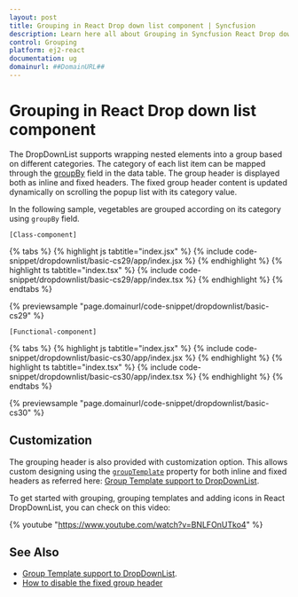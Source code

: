 ```yaml
---
layout: post
title: Grouping in React Drop down list component | Syncfusion
description: Learn here all about Grouping in Syncfusion React Drop down list component of Syncfusion Essential JS 2 and more.
control: Grouping 
platform: ej2-react
documentation: ug
domainurl: ##DomainURL##
---
```


# Grouping in React Drop down list component

The DropDownList supports wrapping nested elements into a group based on different categories. The category of each list item can be mapped through the [groupBy](https://ej2.syncfusion.com/react/documentation/api/drop-down-list/#fields) field in the data table. The group header is displayed both as inline and fixed headers. The fixed group header content
is updated dynamically on scrolling the popup list with its category value.

In the following sample, vegetables are grouped according on its category using `groupBy` field.

`[Class-component]`

{% tabs %}
{% highlight js tabtitle="index.jsx" %}
{% include code-snippet/dropdownlist/basic-cs29/app/index.jsx %}
{% endhighlight %}
{% highlight ts tabtitle="index.tsx" %}
{% include code-snippet/dropdownlist/basic-cs29/app/index.tsx %}
{% endhighlight %}
{% endtabs %}

 {% previewsample "page.domainurl/code-snippet/dropdownlist/basic-cs29" %}

`[Functional-component]`

{% tabs %}
{% highlight js tabtitle="index.jsx" %}
{% include code-snippet/dropdownlist/basic-cs30/app/index.jsx %}
{% endhighlight %}
{% highlight ts tabtitle="index.tsx" %}
{% include code-snippet/dropdownlist/basic-cs30/app/index.tsx %}
{% endhighlight %}
{% endtabs %}

 {% previewsample "page.domainurl/code-snippet/dropdownlist/basic-cs30" %}

## Customization

The grouping header is also provided with customization option. This allows custom designing using the [`groupTemplate`](./templates/#group-template) property for both inline and fixed headers as referred here: [Group Template support to DropDownList](https://ej2.syncfusion.com/react/documentation/drop-down-list/templates#group-template).

To get started with grouping, grouping templates and adding icons in React DropDownList, you can check on this video:

{% youtube "https://www.youtube.com/watch?v=BNLFOnUTko4" %}

## See Also

* [Group Template support to DropDownList](./templates#group-template).
* [How to disable the fixed group header](./how-to/group-header)
